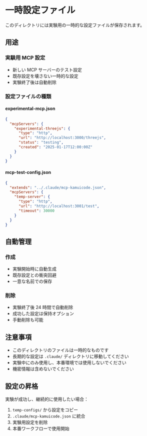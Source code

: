 # 一時設定ファイル

このディレクトリには実験用の一時的な設定ファイルが保存されます。

## 用途

### 実験用 MCP 設定
- 新しい MCP サーバーのテスト設定
- 既存設定を壊さない一時的な設定
- 実験終了後は自動削除

### 設定ファイルの種類

#### experimental-mcp.json
```json
{
  "mcpServers": {
    "experimental-threejs": {
      "type": "http",
      "url": "http://localhost:3000/threejs",
      "status": "testing",
      "created": "2025-01-17T12:00:00Z"
    }
  }
}
```

#### mcp-test-config.json
```json
{
  "extends": "../.claude/mcp-kamuicode.json",
  "mcpServers": {
    "temp-server": {
      "type": "http",
      "url": "http://localhost:3001/test",
      "timeout": 30000
    }
  }
}
```

## 自動管理

### 作成
- 実験開始時に自動生成
- 既存設定との衝突回避
- 一意な名前での保存

### 削除
- 実験終了後 24 時間で自動削除
- 成功した設定は保持オプション
- 手動削除も可能

## 注意事項

- このディレクトリのファイルは一時的なものです
- 長期的な設定は `.claude/` ディレクトリに移動してください
- 実験中にのみ使用し、本番環境では使用しないでください
- 機密情報は含めないでください

## 設定の昇格

実験が成功し、継続的に使用したい場合：

1. `temp-configs/` から設定をコピー
2. `.claude/mcp-kamuicode.json` に統合
3. 実験用設定を削除
4. 本番ワークフローで使用開始
